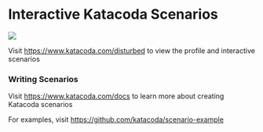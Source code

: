 # Interactive Katacoda Scenarios

[![](http://shields.katacoda.com/katacoda/disturbed/count.svg)](https://www.katacoda.com/disturbed "Get your profile on Katacoda.com")

Visit https://www.katacoda.com/disturbed to view the profile and interactive scenarios

### Writing Scenarios
Visit https://www.katacoda.com/docs to learn more about creating Katacoda scenarios

For examples, visit https://github.com/katacoda/scenario-example
